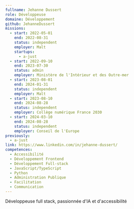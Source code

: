 ```yaml
---
fullname: Jehanne Dussert
role: Développeuse
domaine: Développement
github: JehanneDussert
missions:
  - start: 2022-05-01
    end: 2022-08-31
    status: independent
    employer: Malt
    startups:
      - a-just
  - start: 2022-09-10
    end: 2023-07-30
    status: admin
    employer: Ministère de l'Intérieur et des Outre-mer
  - start: 2023-08-01
    end: 2024-01-31
    status: independent
    employer: Malt
  - start: 2023-08-10
    end: 2024-08-28
    status: independent
    employer: Collège numérique France 2030
  - start: 2024-03-10
    end: 2024-08-28
    status: independent
    employer: Conseil de l'Europe
previously:
  - a-just
link: https://www.linkedin.com/in/jehanne-dussert/
competences:
  - Accessibilité
  - Développement Frontend
  - Développement Full-stack
  - JavaScript/TypeScript
  - Python
  - Administration Publique
  - Facilitation
  - Communication
---
```

Développeuse full stack, passionnée d'IA et d'accessibilité
